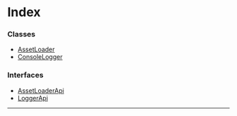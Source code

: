 

# Index

### Classes

* [AssetLoader](../classes/services.assetloader.md)
* [ConsoleLogger](../classes/services.consolelogger.md)

### Interfaces

* [AssetLoaderApi](../interfaces/services.assetloaderapi.md)
* [LoggerApi](../interfaces/services.loggerapi.md)

---

